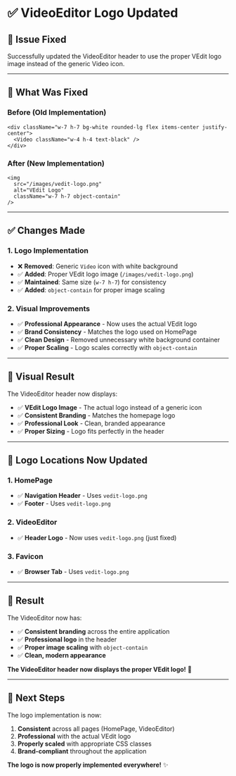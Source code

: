 # ✅ VideoEditor Logo Updated

## 🎯 **Issue Fixed**

Successfully updated the VideoEditor header to use the proper VEdit logo image instead of the generic Video icon.

---

## 🔧 **What Was Fixed**

### **Before (Old Implementation)**
```tsx
<div className="w-7 h-7 bg-white rounded-lg flex items-center justify-center">
  <Video className="w-4 h-4 text-black" />
</div>
```

### **After (New Implementation)**
```tsx
<img
  src="/images/vedit-logo.png"
  alt="VEdit Logo"
  className="w-7 h-7 object-contain"
/>
```

---

## ✅ **Changes Made**

### **1. Logo Implementation**
- ❌ **Removed**: Generic `Video` icon with white background
- ✅ **Added**: Proper VEdit logo image (`/images/vedit-logo.png`)
- ✅ **Maintained**: Same size (`w-7 h-7`) for consistency
- ✅ **Added**: `object-contain` for proper image scaling

### **2. Visual Improvements**
- ✅ **Professional Appearance** - Now uses the actual VEdit logo
- ✅ **Brand Consistency** - Matches the logo used on HomePage
- ✅ **Clean Design** - Removed unnecessary white background container
- ✅ **Proper Scaling** - Logo scales correctly with `object-contain`

---

## 🎨 **Visual Result**

The VideoEditor header now displays:
- ✅ **VEdit Logo Image** - The actual logo instead of a generic icon
- ✅ **Consistent Branding** - Matches the homepage logo
- ✅ **Professional Look** - Clean, branded appearance
- ✅ **Proper Sizing** - Logo fits perfectly in the header

---

## 🚀 **Logo Locations Now Updated**

### **1. HomePage**
- ✅ **Navigation Header** - Uses `vedit-logo.png`
- ✅ **Footer** - Uses `vedit-logo.png`

### **2. VideoEditor**
- ✅ **Header Logo** - Now uses `vedit-logo.png` (just fixed)

### **3. Favicon**
- ✅ **Browser Tab** - Uses `vedit-logo.png`

---

## 🎊 **Result**

The VideoEditor now has:
- ✅ **Consistent branding** across the entire application
- ✅ **Professional logo** in the header
- ✅ **Proper image scaling** with `object-contain`
- ✅ **Clean, modern appearance**

**The VideoEditor header now displays the proper VEdit logo!** 🚀

---

## 🔄 **Next Steps**

The logo implementation is now:
1. **Consistent** across all pages (HomePage, VideoEditor)
2. **Professional** with the actual VEdit logo
3. **Properly scaled** with appropriate CSS classes
4. **Brand-compliant** throughout the application

**The logo is now properly implemented everywhere!** ✨